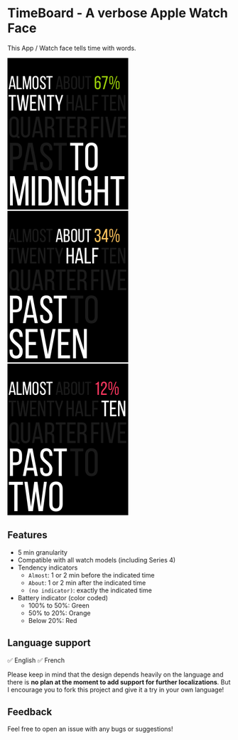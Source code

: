 # TimeBoard - A verbose Apple Watch Face

This App / Watch face tells time with words.

![Screenshot 1](resources/images/verbose1.png) ![Screenshot 2](resources/images/verbose2.png) ![Screenshot 3](resources/images/verbose3.png)

## Features

- 5 min granularity
- Compatible with all watch models (including Series 4)
- Tendency indicators
  - `Almost`: 1 or 2 min before the indicated time
  - `About`: 1 or 2 min after the indicated time
  - `(no indicator)`: exactly the indicated time
- Battery indicator (color coded)
  - 100% to 50%: Green
  - 50% to 20%: Orange
  - Below 20%: Red
  
## Language support

:white_check_mark: English
:white_check_mark: French

Please keep in mind that the design depends heavily on the language and there is **no plan at the moment to add support for further localizations**. But I encourage you to fork this project and give it a try in your own language!
## Feedback

Feel free to open an issue with any bugs or suggestions!
